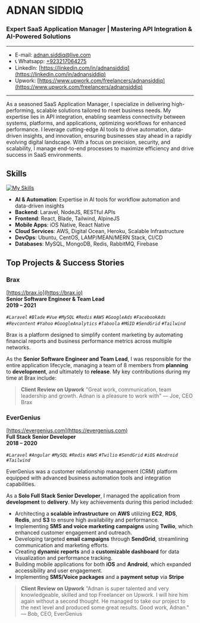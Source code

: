# ADNAN SIDDIQ
### Expert SaaS Application Manager | Mastering API Integration & AI-Powered Solutions

---
- E-mail: adnan.siddiq@live.com
- 📞 Whatsapp: [+923217064275](https://wa.me/923217064275)
- LinkedIn: [https://linkedin.com/in/adnansiddiq](https://linkedin.com/in/adnansiddiq)
- Upwork: [https://www.upwork.com/freelancers/adnansiddiq](https://www.upwork.com/freelancers/adnansiddiq)
---
As a seasoned SaaS Application Manager, I specialize in delivering high-performing, scalable solutions tailored to meet business needs. My expertise lies in API integration, enabling seamless connectivity between systems, platforms, and applications, optimizing workflows for enhanced performance. I leverage cutting-edge AI tools to drive automation, data-driven insights, and innovation, ensuring businesses stay ahead in a rapidly evolving digital landscape. With a focus on precision, security, and scalability, I manage end-to-end processes to maximize efficiency and drive success in SaaS environments.

## Skills
[![My Skills](https://skillicons.dev/icons?i=aws,nodejs,laravel,php,react,js,html,css,jquery,tailwind,mysql,mongodb,git,docker,redis,ubuntu)]( )
- **AI & Automation**: Expertise in AI tools for workflow automation and data-driven insights
- **Backend**: Laravel, NodeJS, RESTful APIs
- **Frontend**: React, Blade, Tailwind, AlpineJS
- **Mobile Apps**: iOS Native, React Native
- **Cloud Services**: AWS, Digital Ocean, Heroku, Scalable Infrastructure
- **DevOps**: Ubuntu, CentOS, LAMP/MEAN/MERN Stack, CI/CD
- **Databases**: MySQL, MongoDB, Redis, RabbitMQ, Firebase

## Top Projects & Success Stories
### Brax
[https://brax.io](https://brax.io)  
**Senior Software Engineer & Team Lead**  
**2019 – 2021**

_`#Laravel` `#Blade` `#Vue` `#MySQL` `#Redis` `#AWS` `#GoogleAds` `#FacebookAds` `#Revcontent` `#Yahoo` `#GoogleAnalytics` `#Taboola` `#MGID` `#SendGrid` `#Tailwind`_

Brax is a platform designed to simplify content marketing by automating financial reports and business performance metrics across multiple networks.

As the **Senior Software Engineer and Team Lead**, I was responsible for the entire application lifecycle, managing a team of 8 members from **planning** to **development**, and ultimately to **release**. My key contributions during my time at Brax include:
> **Client Review on Upwork**
> "Great work, communication, team leadership and growth. Adnan is a pleasure to work with"
> — Joe, CEO Brax

### EverGenius  
[https://evergenius.com](https://evergenius.com)  
**Full Stack Senior Developer**  
**2018 – 2020**

_`#Laravel` `#Angular` `#MySQL` `#Redis` `#AWS` `#Twilio` `#SendGrid` `#iOS` `#Android` `#Tailwind`_

EverGenius was a customer relationship management (CRM) platform equipped with advanced business automation tools and integration capabilities.

As a **Solo Full Stack Senior Developer**, I managed the application from **development** to **delivery**. My key achievements during this period included:
- Architecting a **scalable infrastructure** on **AWS** utilizing **EC2**, **RDS**, **Redis**, and **S3** to ensure high availability and performance.
- Implementing **SMS and voice marketing campaigns** using **Twilio**, which enhanced customer engagement and outreach.
- Developing targeted **email campaigns** through **SendGrid**, streamlining communication and marketing efforts.
- Creating **dynamic reports** and a **customizable dashboard** for data visualization and performance tracking.
- Building mobile applications for both **iOS** and **Android**, which expanded accessibility and user engagement.
- Implementing **SMS/Voice packages** and a **payment setup** via **Stripe**

> **Client Review on Upwork**
> "Adnan is super talented and very knowledgeable, skilled and top Freelancer on Upwork. I will hire him again without a second thought. He managed to take our project to the next level and produced some great results. Good work, Adnan."  
> — Bob, CEO, EverGenius



